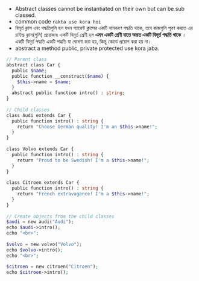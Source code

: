 * Abstract classes cannot be instantiated on their own but can be sub classed.
*  common code `rakta use kora hoi`
* বিমূর্ত ক্লাস এবং পদ্ধতিগুলি হল যখন প্যারেন্ট ক্লাসের একটি নামকরণ পদ্ধতি থাকে, তবে কাজগুলি পূরণ করতে এর চাইল্ড ক্লাস(গুলি) প্রয়োজন৷ একটি বিমূর্ত শ্রেণী হল **এমন একটি শ্রেণী যাতে অন্তত একটি বিমূর্ত পদ্ধতি থাকে** । একটি বিমূর্ত পদ্ধতি একটি পদ্ধতি যা ঘোষণা করা হয়, কিন্তু কোডে প্রয়োগ করা হয় না।
* abstract a method public, private protected use kora jaba.

```php
// Parent class  
abstract class Car {  
  public $name;  
  public function __construct($name) {  
    $this->name = $name;  
  }  
  abstract public function intro() : string;  
}  
  
// Child classes  
class Audi extends Car {  
  public function intro() : string {  
    return "Choose German quality! I'm an $this->name!";  
  }  
}  
  
class Volvo extends Car {  
  public function intro() : string {  
    return "Proud to be Swedish! I'm a $this->name!";  
  }  
}  
  
class Citroen extends Car {  
  public function intro() : string {  
    return "French extravagance! I'm a $this->name!";  
  }  
}  
  
// Create objects from the child classes  
$audi = new audi("Audi");  
echo $audi->intro();  
echo "<br>";  
  
$volvo = new volvo("Volvo");  
echo $volvo->intro();  
echo "<br>";  
  
$citroen = new citroen("Citroen");  
echo $citroen->intro();
```

